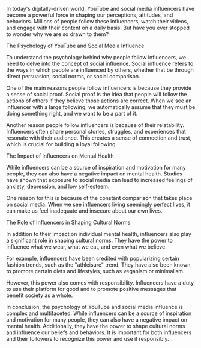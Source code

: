 In today's digitally-driven world, YouTube and social media influencers have become a powerful force in shaping our perceptions, attitudes, and behaviors. Millions of people follow these influencers, watch their videos, and engage with their content on a daily basis. But have you ever stopped to wonder why we are so drawn to them?

The Psychology of YouTube and Social Media Influence

To understand the psychology behind why people follow influencers, we need to delve into the concept of social influence. Social influence refers to the ways in which people are influenced by others, whether that be through direct persuasion, social norms, or social comparison.

One of the main reasons people follow influencers is because they provide a sense of social proof. Social proof is the idea that people will follow the actions of others if they believe those actions are correct. When we see an influencer with a large following, we automatically assume that they must be doing something right, and we want to be a part of it.

Another reason people follow influencers is because of their relatability. Influencers often share personal stories, struggles, and experiences that resonate with their audience. This creates a sense of connection and trust, which is crucial for building a loyal following.

The Impact of Influencers on Mental Health

While influencers can be a source of inspiration and motivation for many people, they can also have a negative impact on mental health. Studies have shown that exposure to social media can lead to increased feelings of anxiety, depression, and low self-esteem.

One reason for this is because of the constant comparison that takes place on social media. When we see influencers living seemingly perfect lives, it can make us feel inadequate and insecure about our own lives.

The Role of Influencers in Shaping Cultural Norms

In addition to their impact on individual mental health, influencers also play a significant role in shaping cultural norms. They have the power to influence what we wear, what we eat, and even what we believe.

For example, influencers have been credited with popularizing certain fashion trends, such as the "athleisure" trend. They have also been known to promote certain diets and lifestyles, such as veganism or minimalism.

However, this power also comes with responsibility. Influencers have a duty to use their platform for good and to promote positive messages that benefit society as a whole.

In conclusion, the psychology of YouTube and social media influence is complex and multifaceted. While influencers can be a source of inspiration and motivation for many people, they can also have a negative impact on mental health. Additionally, they have the power to shape cultural norms and influence our beliefs and behaviors. It is important for both influencers and their followers to recognize this power and use it responsibly.